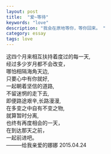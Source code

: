```yaml
---
layout: post
title:  "爱~等待"
keywords: "love"
description: "我会在原地等你，等你回来。	"
category: essay
tags: love 
---
```


这四个月来相互扶持着度过的每一天,  
经过多少岁月都不会改变，  
哪怕相隔海角天边,  
只要心中有你就好,  
一起朝着坚信的道路,  
不留迷惘的走下去,  
即便路途艰辛,长路漫漫,  
在多变之中自有不变之物,  
就算暂时分离,  
也终有再度相会的一天，  
在到达那天之前，  
一起前进吧。  
   ———给我亲爱的娜娜 2015.04.24